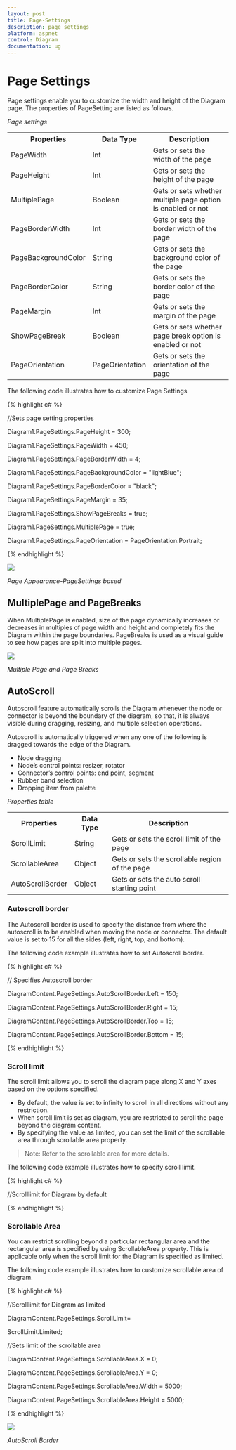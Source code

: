 ```yaml
---
layout: post
title: Page-Settings
description: page settings
platform: aspnet
control: Diagram
documentation: ug
---
```


# Page Settings

Page settings enable you to customize the width and height of the Diagram page. The properties of PageSetting are listed as follows.

_Page settings_

<table>
<tr>
<th>Properties</th><th>Data Type</th><th>Description</th></tr>
<tr>
<td>
PageWidth</td><td>
Int</td><td>
Gets or sets the width of the page</td></tr>
<tr>
<td>
PageHeight</td><td>
Int</td><td>
Gets or sets the height of the page</td></tr>
<tr>
<td>
MultiplePage</td><td>
Boolean</td><td>
Gets or sets whether  multiple page option is enabled or not</td></tr>
<tr>
<td>
PageBorderWidth</td><td>
Int</td><td>
Gets or sets the border width of the page</td></tr>
<tr>
<td>
PageBackgroundColor</td><td>
String</td><td>
Gets or sets the background color of the page</td></tr>
<tr>
<td>
PageBorderColor</td><td>
String</td><td>
Gets or sets the border color of the page</td></tr>
<tr>
<td>
PageMargin</td><td>
Int</td><td>
Gets or sets the  margin of the page</td></tr>
<tr>
<td>
ShowPageBreak</td><td>
Boolean</td><td>
Gets or sets whether  page break option is enabled or not</td></tr>
<tr>
<td>
PageOrientation</td><td>
PageOrientation</td><td>
Gets or sets the orientation of the page</td></tr>
</table>


The following code illustrates how to customize Page Settings

{% highlight c# %}

//Sets page setting properties

Diagram1.PageSettings.PageHeight = 300;

Diagram1.PageSettings.PageWidth = 450;

Diagram1.PageSettings.PageBorderWidth = 4;

Diagram1.PageSettings.PageBackgroundColor = "lightBlue";

Diagram1.PageSettings.PageBorderColor = "black";

Diagram1.PageSettings.PageMargin = 35;

Diagram1.PageSettings.ShowPageBreaks = true;

Diagram1.PageSettings.MultiplePage = true;

Diagram1.PageSettings.PageOrientation = PageOrientation.Portrait;



{% endhighlight %}



 ![](Page-Settings_images/Page-Settings_img1.png) 

_Page Appearance-PageSettings based_

## MultiplePage and PageBreaks

When MultiplePage is enabled, size of the page dynamically increases or decreases in multiples of page width and height and completely fits the Diagram within the page boundaries. PageBreaks is used as a visual guide to see how pages are split into multiple pages.

![](Page-Settings_images/Page-Settings_img2.png) 

_Multiple Page and Page Breaks_

## AutoScroll

Autoscroll feature automatically scrolls the Diagram whenever the node or connector is beyond the boundary of the diagram, so that, it is always visible during dragging, resizing, and multiple selection operations.

Autoscroll is automatically triggered when any one of the following is dragged towards the edge of the Diagram.

* Node dragging
* Node’s control points: resizer, rotator
* Connector’s control points: end point, segment
* Rubber band selection
* Dropping item from palette

_Properties table_

<table>
<tr>
<th>Properties</th><th>Data Type</th><th>Description</th></tr>
<tr>
<td>
ScrollLimit</td><td>
String</td><td>
Gets or sets the scroll limit of the page</td></tr>
<tr>
<td>
ScrollableArea</td><td>
Object</td><td>
Gets or sets the scrollable region of the page</td></tr>
<tr>
<td>
AutoScrollBorder</td><td>
Object</td><td>
Gets or sets the auto scroll starting point </td></tr>
</table>

### Autoscroll border

The Autoscroll border is used to specify the distance from where the autoscroll is to be enabled when moving the node or connector. The default value is set to 15 for all the sides (left, right, top, and bottom).

The following code example illustrates how to set Autoscroll border.

{% highlight c# %}

// Specifies Autoscroll border

DiagramContent.PageSettings.AutoScrollBorder.Left = 150;

DiagramContent.PageSettings.AutoScrollBorder.Right = 15;

DiagramContent.PageSettings.AutoScrollBorder.Top = 15;

DiagramContent.PageSettings.AutoScrollBorder.Bottom = 15;



{% endhighlight %}

### Scroll limit

The scroll limit allows you to scroll the diagram page along X and Y axes based on the options specified. 

* By default, the value is set to infinity to scroll in all directions without any restriction. 
* When scroll limit is set as diagram, you are restricted to scroll the page beyond the diagram content. 
* By specifying the value as limited, you can set the limit of the scrollable area through scrollable area property. 

> Note: Refer to the scrollable area for more details.

The following code example illustrates how to specify scroll limit. 

{% highlight c# %}

//Scrolllimit for Diagram by default

<PageSettings ScrollLimit="Inifinity" />



{% endhighlight %}

### Scrollable Area

You can restrict scrolling beyond a particular rectangular area and the rectangular area is specified by using ScrollableArea property. This is applicable only when the scroll limit for the Diagram is specified as limited. 

The following code example illustrates how to customize scrollable area of diagram.

{% highlight c# %}

  //Scrolllimit for Diagram as limited

DiagramContent.PageSettings.ScrollLimit=  

  ScrollLimit.Limited;



  //Sets limit of the scrollable area

  DiagramContent.PageSettings.ScrollableArea.X = 0;

  DiagramContent.PageSettings.ScrollableArea.Y = 0;

  DiagramContent.PageSettings.ScrollableArea.Width = 5000;

  DiagramContent.PageSettings.ScrollableArea.Height = 5000;



{% endhighlight %}



 ![](Page-Settings_images/Page-Settings_img4.png) 

_AutoScroll Border_

